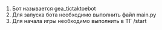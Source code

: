 1. Бот называется gea_tictaktoebot
2. Для запуска бота необходимо выполнить файл main.py
3. Для начала игры необходимо выполнить в ТГ /start